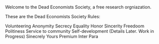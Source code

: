 Welcome to the Dead Economists Society, a free research orgniazation.
 
  These are the Dead Economists Society Rules: 
 
 Volunteering
 Anonymity
 Secrecy
 Equality
 Honor
 Sincerity
 Freedoom
 Politiness
 Service to community
 Self-development 
 (Details Later. Work in Progress) 
                 Sinecrely Yours 
                             Premium Inter Para
